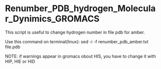 # Renumber_PDB_hydrogen_Molecular_Dynimics_GROMACS
This script is useful to change hydrogen number in file pdb for amber. 

Use this command on terminal(linux): sed -i -f renumber_pdb_amber.txt file.pdb 

NOTE: if warnings appear in gromacs obout HIS, you have to change it with HIP, HIE or HID

